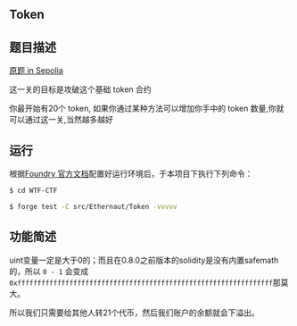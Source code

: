 ## Token

## 题目描述

[原题 in Sepolia](https://ethernaut.openzeppelin.com/level/0x478f3476358Eb166Cb7adE4666d04fbdDB56C407)

这一关的目标是攻破这个基础 token 合约

你最开始有20个 token, 如果你通过某种方法可以增加你手中的 token 数量,你就可以通过这一关,当然越多越好

## 运行

根据[Foundry 官方文档](https://getfoundry.sh/)配置好运行环境后，于本项目下执行下列命令：

```sh
$ cd WTF-CTF

$ forge test -C src/Ethernaut/Token -vvvvv
```

## 功能简述

uint变量一定是大于0的；而且在0.8.0之前版本的solidity是没有内置safemath的，所以 `0 - 1` 会变成 `0xffffffffffffffffffffffffffffffffffffffffffffffffffffffffffffffff`那莫大。

所以我们只需要给其他人转21个代币，然后我们账户的余额就会下溢出。